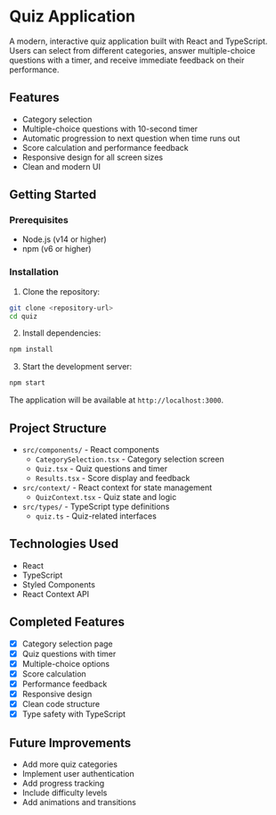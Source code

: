 # Quiz Application

A modern, interactive quiz application built with React and TypeScript. Users can select from different categories, answer multiple-choice questions with a timer, and receive immediate feedback on their performance.

## Features

- Category selection
- Multiple-choice questions with 10-second timer
- Automatic progression to next question when time runs out
- Score calculation and performance feedback
- Responsive design for all screen sizes
- Clean and modern UI

## Getting Started

### Prerequisites

- Node.js (v14 or higher)
- npm (v6 or higher)

### Installation

1. Clone the repository:
```bash
git clone <repository-url>
cd quiz
```

2. Install dependencies:
```bash
npm install
```

3. Start the development server:
```bash
npm start
```

The application will be available at `http://localhost:3000`.

## Project Structure

- `src/components/` - React components
  - `CategorySelection.tsx` - Category selection screen
  - `Quiz.tsx` - Quiz questions and timer
  - `Results.tsx` - Score display and feedback
- `src/context/` - React context for state management
  - `QuizContext.tsx` - Quiz state and logic
- `src/types/` - TypeScript type definitions
  - `quiz.ts` - Quiz-related interfaces

## Technologies Used

- React
- TypeScript
- Styled Components
- React Context API

## Completed Features

- [x] Category selection page
- [x] Quiz questions with timer
- [x] Multiple-choice options
- [x] Score calculation
- [x] Performance feedback
- [x] Responsive design
- [x] Clean code structure
- [x] Type safety with TypeScript

## Future Improvements

- Add more quiz categories
- Implement user authentication
- Add progress tracking
- Include difficulty levels
- Add animations and transitions
